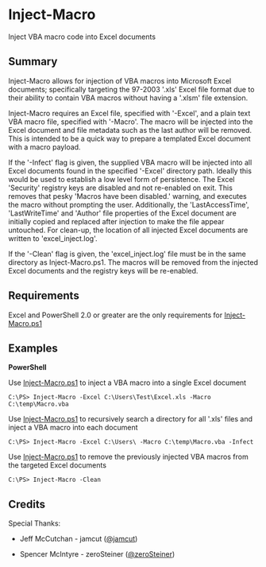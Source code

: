 # Inject-Macro
Inject VBA macro code into Excel documents

## Summary ##
Inject-Macro allows for injection of VBA macros into Microsoft Excel documents; specifically targeting the 97-2003 '.xls' Excel file format due to their ability to contain VBA macros without having a '.xlsm' file extension.

Inject-Macro requires an Excel file, specified with '-Excel', and a plain text VBA macro file, specified with '-Macro'. The macro will be injected into the Excel document and file metadata such as the last author will be removed. This is intended to be a quick way to prepare a templated Excel document with a macro payload.

If the '-Infect' flag is given, the supplied VBA macro will be injected into all Excel documents found in the specified '-Excel' directory path. Ideally this would be used to establish a low level form of persistence. The Excel 'Security' registry keys are disabled and not re-enabled on exit. This removes that pesky 'Macros have been disabled.' warning, and executes the macro without prompting the user. Additionally, the 'LastAccessTime', 'LastWriteTime' and 'Author' file properties of the Excel document are initially copied and replaced after injection to make the file appear untouched. For clean-up, the location of all injected Excel documents are written to 'excel_inject.log'. 

If the '-Clean' flag is given, the 'excel_inject.log' file must be in the same directory as Inject-Macro.ps1. The macros will be removed from the injected Excel documents and the registry keys will be re-enabled.

## Requirements ##
Excel and PowerShell 2.0 or greater are the only requirements for [Inject-Macro.ps1](https://github.com/coldfusion39/inject-macro/blob/master/Inject-Macro.ps1)

## Examples ##
__PowerShell__

Use [Inject-Macro.ps1](https://github.com/coldfusion39/inject-macro/blob/master/Inject-Macro.ps1) to inject a VBA macro into a single Excel document

`C:\PS> Inject-Macro -Excel C:\Users\Test\Excel.xls -Macro C:\temp\Macro.vba`

Use [Inject-Macro.ps1](https://github.com/coldfusion39/inject-macro/blob/master/Inject-Macro.ps1) to recursively search a directory for all '.xls' files and inject a VBA macro into each document

`C:\PS> Inject-Macro -Excel C:\Users\ -Macro C:\temp\Macro.vba -Infect`

Use [Inject-Macro.ps1](https://github.com/coldfusion39/inject-macro/blob/master/Inject-Macro.ps1) to remove the previously injected VBA macros from the targeted Excel documents

`C:\PS> Inject-Macro -Clean`

## Credits ##
Special Thanks:

 * Jeff McCutchan - jamcut ([@jamcut](https://twitter.com/jamcut))

 * Spencer McIntyre - zeroSteiner ([@zeroSteiner](https://twitter.com/zeroSteiner))

